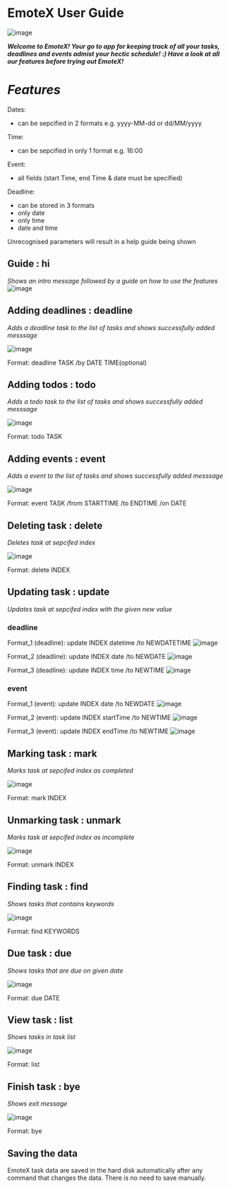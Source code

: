 # EmoteX User Guide

![image](https://github.com/user-attachments/assets/b3fc3c08-b3e0-4a99-958b-fc1dfbec02b2)


***Welcome to EmoteX! 
 Your go to app for keeping track of all your tasks, deadlines and events admist your hectic schedule! :)
 Have a look at all our features before trying out EmoteX!***

# ***Features***

Dates:
- can be sepcified in 2 formats 
e.g. yyyy-MM-dd or dd/MM/yyyy

Time:
- can be sepcified in only 1 format
e.g. 16:00

Event:
- all fields (start Time, end Time & date must be specified)

Deadline:
- can be stored in 3 formats
- only date
- only time
- date and time

Unrecognised parameters will result in a help guide being shown

 ## Guide : hi
*Shows an intro message followed by a guide on how to use the features*
 ![image](https://github.com/user-attachments/assets/bfdccc12-ac80-48b0-b4e8-d3e6420bc878)

## Adding deadlines : deadline 

*Adds a deadline task to the list of tasks and shows successfully added messsage*

![image](https://github.com/user-attachments/assets/94a44d7e-3e2d-4dc1-9067-84e95d07336e)


Format: deadline TASK /by DATE TIME(optional)

## Adding todos : todo 

*Adds a todo task to the list of tasks and shows successfully added messsage*

![image](https://github.com/user-attachments/assets/9063b806-5934-4f34-a775-209d3b623fed)

Format: todo TASK 

## Adding events : event 

*Adds a event to the list of tasks and shows successfully added messsage*

![image](https://github.com/user-attachments/assets/718ef384-40f8-49d8-9308-4894c84339cb)

Format: event TASK /from STARTTIME /to ENDTIME /on DATE 

## Deleting task : delete 

*Deletes task at sepcifed index*

![image](https://github.com/user-attachments/assets/4aed6628-6fc1-4297-9d0b-2ac4a5028093)

Format: delete INDEX

## Updating task : update 

*Updates task at sepcifed index with the given new value*

### deadline
Format_1 (deadline): update INDEX datetime /to NEWDATETIME
![image](https://github.com/user-attachments/assets/717608dd-7b97-493b-bcf8-77f3c4727bd9)

Format_2 (deadline): update INDEX date /to NEWDATE
![image](https://github.com/user-attachments/assets/e9ce0603-3dc5-4fdb-9306-c6d5fd9318ae)

Format_3 (deadline): update INDEX time /to NEWTIME
![image](https://github.com/user-attachments/assets/a1f2ab9a-befb-42bd-9ad7-4fca1efd3c42)

### event
Format_1 (event): update INDEX date /to NEWDATE
![image](https://github.com/user-attachments/assets/17e47e0e-d095-4f72-89d0-f9b6e50f04bf)

Format_2 (event): update INDEX startTime /to NEWTIME
![image](https://github.com/user-attachments/assets/4079782f-ac94-4043-9aa1-aa9e1ead5f50)

Format_3 (event): update INDEX endTime /to NEWTIME
![image](https://github.com/user-attachments/assets/51f36814-a1f2-489a-ad86-bbc92fa34131)

## Marking task : mark 

*Marks task at sepcifed index as completed*

![image](https://github.com/user-attachments/assets/18974595-20f6-4a98-9651-4c19bb63095f)

Format: mark INDEX

## Unmarking task : unmark 

*Marks task at sepcifed index as incomplete*

![image](https://github.com/user-attachments/assets/44545c6a-02cb-4825-8aaf-98d2ee3301a8)

Format: unmark INDEX

## Finding task : find 

*Shows tasks that contains keywords*

![image](https://github.com/user-attachments/assets/5ee87ae7-8b82-48eb-80ba-05e369becd9a)

Format: find KEYWORDS

## Due task : due 

*Shows tasks that are due on given date*

![image](https://github.com/user-attachments/assets/02b078db-9ca8-4ce5-ac23-0ea3fe40fa5c)

Format: due DATE 

## View task : list 

*Shows tasks in task list*

![image](https://github.com/user-attachments/assets/eccde4d2-287b-4240-9ddc-35f78eab12d2)

Format: list 

## Finish task : bye 

*Shows exit message*

![image](https://github.com/user-attachments/assets/382b1f07-3f07-48f9-9da9-ab8797408e9d)

Format: bye 

## Saving the data
EmoteX task data are saved in the hard disk automatically after any command that changes the data. There is no need to save manually.






